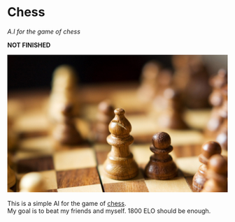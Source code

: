 # Chess
*A.I for the game of chess*

__NOT FINISHED__

![chess](chess.jpg)

This is a simple AI for the game of [chess](https://en.wikipedia.org/wiki/Chess).  
My goal is to beat my friends and myself. 1800 ELO should be enough.
